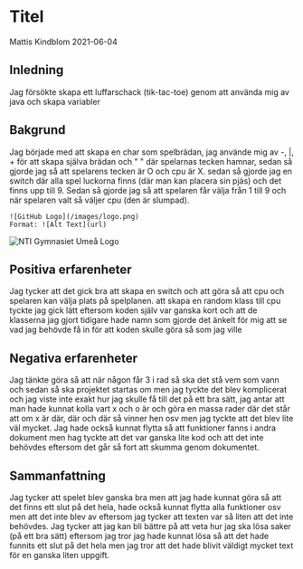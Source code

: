 # Titel

Mattis Kindblom 2021-06-04

## Inledning

Jag försökte skapa ett luffarschack (tik-tac-toe) genom att använda mig av java och skapa variabler

## Bakgrund

Jag började med att skapa en char som spelbrädan, jag använde mig av -, |, + för att skapa själva brädan och " " där spelarnas tecken hamnar, sedan så gjorde jag så att spelarens tecken är O och cpu är X. sedan så gjorde jag en switch där alla spel luckorna finns (där man kan placera sin pjäs) och det finns upp till 9. Sedan så gjorde jag så att spelaren får välja från 1 till 9 och när spelaren valt så väljer cpu (den är slumpad).

```
![GitHub Logo](/images/logo.png)
Format: ![Alt Text](url)
```

![NTI Gymnasiet Umeå Logo](https://raw.githubusercontent.com/jensnti/Webbprojekt/master/mallar/nti_logo_white_umea.svg)

## Positiva erfarenheter

Jag tycker att det gick bra att skapa en switch och att göra så att cpu och spelaren kan välja plats på spelplanen. att skapa en random klass till cpu tyckte jag gick lätt eftersom koden själv var ganska kort och att de klasserna jag gjort tidigare hade namn som gjorde det änkelt för mig att se vad jag behövde få in för att koden skulle göra så som jag ville

## Negativa erfarenheter

Jag tänkte göra så att när någon får 3 i rad så ska det stå vem som vann och sedan så ska projektet startas om men jag tyckte det blev komplicerat och jag viste inte exakt hur jag skulle få till det på ett bra sätt, jag antar att man hade kunnat kolla vart x och o är och göra en massa rader där det står att om x är där, där och där så vinner hen osv men jag tyckte att det blev lite väl mycket. Jag hade också kunnat flytta så att funktioner fanns i andra dokument men hag tyckte att det var ganska lite kod och att det inte behövdes eftersom det går så fort att skumma genom dokumentet.

## Sammanfattning

Jag tycker att spelet blev ganska bra men att jag hade kunnat göra så att det finns ett slut på det hela, hade också kunnat flytta alla funktioner osv men att det inte blev av eftersom jag tycker att texten var så liten att det inte behövdes. Jag tycker att jag kan bli bättre på att veta hur jag ska lösa saker (på ett bra sätt) eftersom jag tror jag hade kunnat lösa så att det hade funnits ett slut på det hela men jag tror att det hade blivit väldigt mycket text för en ganska liten uppgift.
